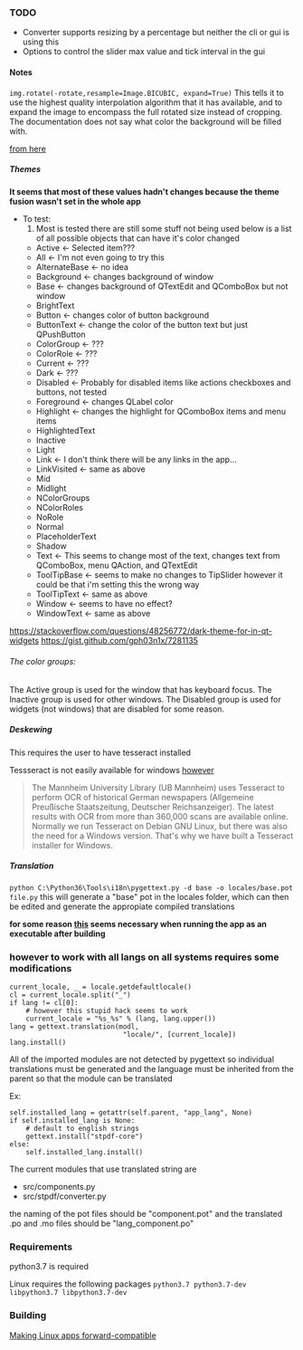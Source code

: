 ### TODO

  * Converter supports resizing by a percentage but neither the cli or gui is using this
  * Options to control the slider max value and tick interval in the gui




#### Notes

`img.rotate(-rotate,resample=Image.BICUBIC, expand=True)`
This tells it to use the highest quality interpolation algorithm that it has available,
and to expand the image to encompass the full rotated size instead of cropping.
The documentation does not say what color the background will be filled with.

[from here](https://stackoverflow.com/a/17822099)

##### Themes

**It seems that most of these values hadn't changes because the theme fusion wasn't set in the whole app**

  * To test:
    1. Most is tested there are still some stuff not being used below is a list of all possible objects that can have it's color changed
    * Active <- Selected item???
    * All <- I'm not even going to try this
    * AlternateBase <- no idea
    * Background <- changes background of window
    * Base <- changes background of QTextEdit and QComboBox but not window
    * BrightText
    * Button <- changes color of button background
    * ButtonText <- change the color of the button text but just QPushButton
    * ColorGroup <- ???
    * ColorRole <- ???
    * Current <- ???
    * Dark <- ???
    * Disabled <- Probably for disabled items like actions checkboxes and buttons, not tested
    * Foreground <- changes QLabel color
    * Highlight <- changes the highlight for QComboBox items and menu items
    * HighlightedText
    * Inactive
    * Light
    * Link <- I don't think there will be any links in the app...
    * LinkVisited <- same as above
    * Mid
    * Midlight
    * NColorGroups
    * NColorRoles
    * NoRole
    * Normal
    * PlaceholderText
    * Shadow
    * Text <- This seems to change most of the text, changes text from QComboBox, menu QAction, and QTextEdit
    * ToolTipBase <- seems to make no changes to TipSlider however it could be that i'm setting this the wrong way
    * ToolTipText <- same as above
    * Window <- seems to have no effect?
    * WindowText <- same as above

https://stackoverflow.com/questions/48256772/dark-theme-for-in-qt-widgets
https://gist.github.com/gph03n1x/7281135

###### The color groups:

The Active group is used for the window that has keyboard focus.
The Inactive group is used for other windows.
The Disabled group is used for widgets (not windows) that are disabled for some reason.

##### Deskewing

This requires the user to have tesseract installed

Tessseract is not easily available for windows [however](https://github.com/UB-Mannheim/tesseract/wiki)

>The Mannheim University Library (UB Mannheim) uses Tesseract to perform OCR of historical German newspapers (Allgemeine Preußische Staatszeitung, Deutscher Reichsanzeiger). The latest results with OCR from more than 360,000 scans are available online.
>Normally we run Tesseract on Debian GNU Linux, but there was also the need for a Windows version. That's why we have built a Tesseract installer for Windows.


##### Translation

`python C:\Python36\Tools\i18n\pygettext.py -d base -o locales/base.pot file.py`
this will generate a "base" pot in the locales folder, which can then be edited and generate the appropiate compiled translations

**for some reason [this](https://stackoverflow.com/a/3838090/9646483) seems necessary when running the app as an executable after building**

### however to work with all langs on all systems requires some modifications

```
current_locale, _ = locale.getdefaultlocale()
cl = current_locale.split("_")
if lang != cl[0]:
    # however this stupid hack seems to work
    current_locale = "%s_%s" % (lang, lang.upper())
lang = gettext.translation(modl,
                            "locale/", [current_locale])
lang.install()
```

All of the imported modules are not detected by pygettext so individual translations must be generated and the language must be inherited from the parent so that the module can be translated

Ex:
```
self.installed_lang = getattr(self.parent, "app_lang", None)
if self.installed_lang is None:
    # default to english strings
    gettext.install("stpdf-core")
else:
    self.installed_lang.install()
```

The current modules that use translated string are
* src/components.py
* src/stpdf/converter.py

the naming of the pot files should be "component.pot"
and the translated .po and .mo files should be "lang_component.po"


### Requirements

python3.7 is required

Linux requires the following packages `python3.7 python3.7-dev libpython3.7 libpython3.7-dev`

### Building

[Making Linux apps forward-compatible](https://pythonhosted.org/PyInstaller/usage.html#making-linux-apps-forward-compatible)